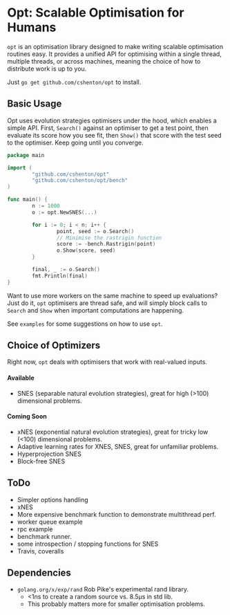 # Opt: Scalable Optimisation for Humans

`opt` is an optimisation library designed to make writing scalable optimisation
routines easy. It provides a unified API for optimising within a single thread,
multiple threads, or across machines, meaning the choice of how to distribute work
is up to you.

Just `go get github.com/cshenton/opt` to install.


## Basic Usage

Opt uses evolution strategies optimisers under the hood, which enables a simple API.
First, `Search()` against an optimiser to get a test point, then evaluate its score how
you see fit, then `Show()` that score with the test seed to the optimiser. Keep going
until you converge.

```go
package main

import (
        "github.com/cshenton/opt"
        "github.com/cshenton/opt/bench"
)

func main() {
        n := 1000
        o := opt.NewSNES(...)

        for i := 0; i < n; i++ {
                point, seed := o.Search()
                // Minimise the rastrigin function
                score := -bench.Rastrigin(point)
                o.Show(score, seed)
        }

        final, _ := o.Search()
        fmt.Println(final)
}
```

Want to use more workers on the same machine to speed up evaluations? Just do it,
`opt` optimisers are thread safe, and will simply block calls to `Search` and `Show`
when important computations are happening.

See `examples` for some suggestions on how to use `opt`.


## Choice of Optimizers

Right now, `opt` deals with optimisers that work with real-valued inputs.

#### Available
- SNES (separable natural evolution strategies), great for high (>100) dimensional problems.

#### Coming Soon
- xNES (exponential natural evolution strategies), great for tricky low (<100) dimensional problems.
- Adaptive learning rates for XNES, SNES, great for unfamiliar problems.
- Hyperprojection SNES
- Block-free SNES


## ToDo

- Simpler options handling
- xNES
- More expensive benchmark function to demonstrate multithread perf.
- worker queue example
- rpc example
- benchmark runner.
- some introspection / stopping functions for SNES
- Travis, coveralls

## Dependencies

- `golang.org/x/exp/rand` Rob Pike's experimental rand library.
    - <1ns to create a random source vs. 8.5µs in std lib.
    - This probably matters more for smaller optimisation problems.
